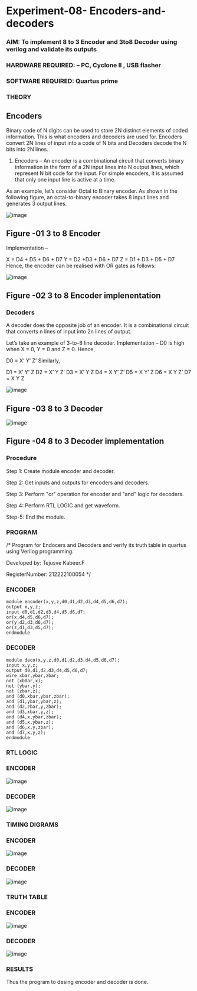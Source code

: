 # Experiment-08- Encoders-and-decoders 
### AIM: To implement 8 to 3 Encoder and  3to8 Decoder using verilog and validate its outputs
### HARDWARE REQUIRED:  – PC, Cyclone II , USB flasher
### SOFTWARE REQUIRED:   Quartus prime
### THEORY 

## Encoders
Binary code of N digits can be used to store 2N distinct elements of coded information. This is what encoders and decoders are used for. Encoders convert 2N lines of input into a code of N bits and Decoders decode the N bits into 2N lines.

1. Encoders –
An encoder is a combinational circuit that converts binary information in the form of a 2N input lines into N output lines, which represent N bit code for the input. For simple encoders, it is assumed that only one input line is active at a time.

As an example, let’s consider Octal to Binary encoder. As shown in the following figure, an octal-to-binary encoder takes 8 input lines and generates 3 output lines.

![image](https://user-images.githubusercontent.com/36288975/171543588-bc0746df-a173-4b35-989e-5fb7d385fe8a.png)
## Figure -01 3 to 8 Encoder 


Implementation –

X = D4 + D5 + D6 + D7
Y = D2 +D3 + D6 + D7
Z = D1 + D3 + D5 + D7 
Hence, the encoder can be realised with OR gates as follows:


![image](https://user-images.githubusercontent.com/36288975/171543740-68403b82-aa93-4c98-9343-f32b14885a2e.png)
## Figure -02 3 to 8 Encoder implenentation 

 ### Decoders 
A decoder does the opposite job of an encoder. It is a combinational circuit that converts n lines of input into 2n lines of output.

Let’s take an example of 3-to-8 line decoder.
Implementation –
D0 is high when X = 0, Y = 0 and Z = 0. Hence,

D0 = X’ Y’ Z’ 
Similarly,

D1 = X’ Y’ Z
D2 = X’ Y Z’
D3 = X’ Y Z
D4 = X Y’ Z’
D5 = X Y’ Z
D6 = X Y Z’
D7 = X Y Z 


![image](https://user-images.githubusercontent.com/36288975/171543978-ee2d0671-2846-40a1-8705-507fd6287a49.png)
## Figure -03 8 to 3 Decoder 



![image](https://user-images.githubusercontent.com/36288975/171543866-5a6eace6-8683-49d7-9c4f-a7cb30ec3035.png)
## Figure -04 8 to 3 Decoder implementation 

### Procedure
Step 1: Create module encoder and decoder.

Step 2: Get inputs and outputs for encoders and decoders.

Step 3: Perform "or" operation for encoder and "and" logic for decoders.

Step 4: Perform RTL LOGIC and get waveform.

Step-5: End the module.
### PROGRAM 
/*
Program for Endocers and Decoders  and verify its truth table in quartus using Verilog programming.

Developed by: Tejusve Kabeer.F

RegisterNumber: 212222100054
*/
### ENCODER
```
module encoder(x,y,z,d0,d1,d2,d3,d4,d5,d6,d7);
output x,y,z;
input d0,d1,d2,d3,d4,d5,d6,d7;
or(x,d4,d5,d6,d7);
or(y,d2,d3,d6,d7);
or(z,d1,d3,d5,d7);
endmodule
```
### DECODER
```
module deco(x,y,z,d0,d1,d2,d3,d4,d5,d6,d7);
input x,y,z;
output d0,d1,d2,d3,d4,d5,d6,d7;
wire xbar,ybar,zbar;
not (xb0ar,x);
not (ybar,y);
not (zbar,z);
and (d0,xbar,ybar,zbar);
and (d1,ybar,ybar,z);
and (d2,zbar,y,zbar);
and (d3,xbar,y,z);
and (d4,x,ybar,zbar);
and (d5,x,ybar,z);
and (d6,x,y,zbar);
and (d7,x,y,z);
endmodule
```
### RTL LOGIC  
### ENCODER
![image](https://github.com/Reebak04/Experiment-08-Encoders-and-decoders-/assets/118364993/756905d9-5c9a-4b37-962b-805284ffbed1)
### DECODER
![image](https://github.com/Reebak04/Experiment-08-Encoders-and-decoders-/assets/118364993/d47aa9fe-ce82-4a92-9d79-34a06ae83123)
### TIMING DIGRAMS  
### ENCODER
![image](https://github.com/Reebak04/Experiment-08-Encoders-and-decoders-/assets/118364993/fefe7168-66f2-4397-aba4-3443a4a03e82)
### DECODER
![image](https://github.com/Reebak04/Experiment-08-Encoders-and-decoders-/assets/118364993/35be9f70-7cf8-44d4-aab3-6a2a4bb1a5bd)
### TRUTH TABLE 
### ENCODER
![image](https://github.com/Reebak04/Experiment-08-Encoders-and-decoders-/assets/118364993/c3a44d93-4dd2-4f53-926c-91caf8367576)
### DECODER
![image](https://github.com/Reebak04/Experiment-08-Encoders-and-decoders-/assets/118364993/94a808da-9e29-47e2-8bab-4bd5d4d0c453)
### RESULTS 
Thus the program to desing encoder and decoder is done.
